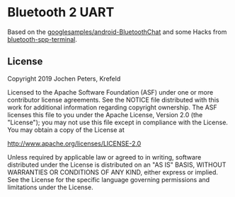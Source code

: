 # Bluetooth 2 UART

Based on the [googlesamples/android-BluetoothChat](https://github.com/googlesamples/android-BluetoothChat)
and some Hacks from [bluetooth-spp-terminal](https://github.com/Sash0k/bluetooth-spp-terminal/).

## License

Copyright 2019 Jochen Peters, Krefeld

Licensed to the Apache Software Foundation (ASF) under one or more contributor
license agreements.  See the NOTICE file distributed with this work for
additional information regarding copyright ownership.  The ASF licenses this
file to you under the Apache License, Version 2.0 (the "License"); you may not
use this file except in compliance with the License.  You may obtain a copy of
the License at

http://www.apache.org/licenses/LICENSE-2.0

Unless required by applicable law or agreed to in writing, software
distributed under the License is distributed on an "AS IS" BASIS, WITHOUT
WARRANTIES OR CONDITIONS OF ANY KIND, either express or implied.  See the
License for the specific language governing permissions and limitations under
the License.
